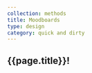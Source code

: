 ```yaml
---
collection: methods
title: Moodboards
type: design
category: quick and dirty
---
```


## {{page.title}}!